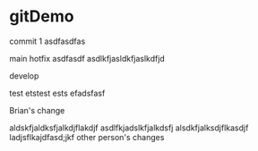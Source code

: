 # gitDemo

commit 1
asdfasdfas

main
hotfix
asdfasdf
asdlkfjasldkfjaslkdfjd

develop



test etstest ests efadsfasf

Brian's change


aldskfjaldksfjalkdjflakdjf
asdlfkjadslkfjalkdsfj
alsdkfjalksdjflkasdjf
ladjsflkajdfasd;jkf
other person's changes
